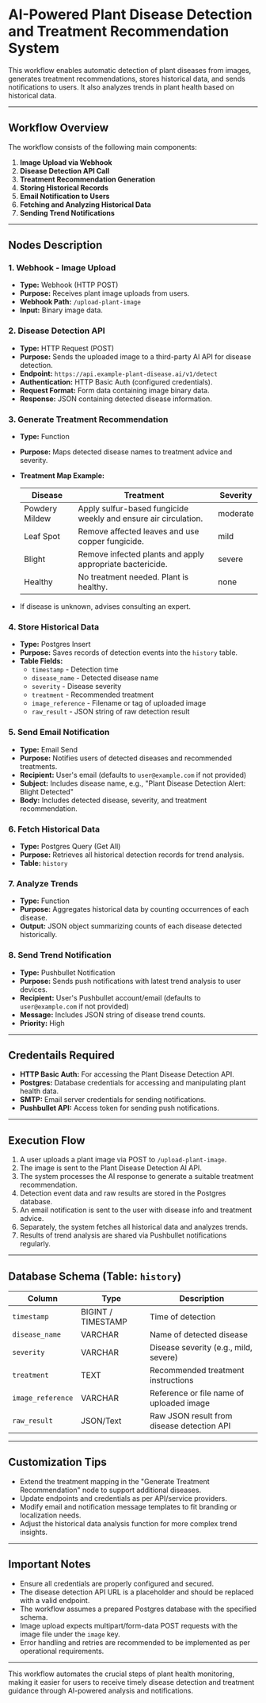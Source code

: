# AI-Powered Plant Disease Detection and Treatment Recommendation System

This workflow enables automatic detection of plant diseases from images, generates treatment recommendations, stores historical data, and sends notifications to users. It also analyzes trends in plant health based on historical data.

---

## Workflow Overview

The workflow consists of the following main components:

1. **Image Upload via Webhook**
2. **Disease Detection API Call**
3. **Treatment Recommendation Generation**
4. **Storing Historical Records**
5. **Email Notification to Users**
6. **Fetching and Analyzing Historical Data**
7. **Sending Trend Notifications**

---

## Nodes Description

### 1. Webhook - Image Upload

- **Type:** Webhook (HTTP POST)
- **Purpose:** Receives plant image uploads from users.
- **Webhook Path:** `/upload-plant-image`
- **Input:** Binary image data.

### 2. Disease Detection API

- **Type:** HTTP Request (POST)
- **Purpose:** Sends the uploaded image to a third-party AI API for disease detection.
- **Endpoint:** `https://api.example-plant-disease.ai/v1/detect`
- **Authentication:** HTTP Basic Auth (configured credentials).
- **Request Format:** Form data containing image binary data.
- **Response:** JSON containing detected disease information.

### 3. Generate Treatment Recommendation

- **Type:** Function
- **Purpose:** Maps detected disease names to treatment advice and severity.
- **Treatment Map Example:**

  | Disease         | Treatment                                                    | Severity |
  |-----------------|--------------------------------------------------------------|----------|
  | Powdery Mildew  | Apply sulfur-based fungicide weekly and ensure air circulation.| moderate |
  | Leaf Spot       | Remove affected leaves and use copper fungicide.             | mild     |
  | Blight          | Remove infected plants and apply appropriate bactericide.    | severe   |
  | Healthy         | No treatment needed. Plant is healthy.                        | none     |

- If disease is unknown, advises consulting an expert.

### 4. Store Historical Data

- **Type:** Postgres Insert
- **Purpose:** Saves records of detection events into the `history` table.
- **Table Fields:**
  - `timestamp` - Detection time
  - `disease_name` - Detected disease name
  - `severity` - Disease severity
  - `treatment` - Recommended treatment
  - `image_reference` - Filename or tag of uploaded image
  - `raw_result` - JSON string of raw detection result

### 5. Send Email Notification

- **Type:** Email Send
- **Purpose:** Notifies users of detected diseases and recommended treatments.
- **Recipient:** User's email (defaults to `user@example.com` if not provided)
- **Subject:** Includes disease name, e.g., "Plant Disease Detection Alert: Blight Detected"
- **Body:** Includes detected disease, severity, and treatment recommendation.

### 6. Fetch Historical Data

- **Type:** Postgres Query (Get All)
- **Purpose:** Retrieves all historical detection records for trend analysis.
- **Table:** `history`

### 7. Analyze Trends

- **Type:** Function
- **Purpose:** Aggregates historical data by counting occurrences of each disease.
- **Output:** JSON object summarizing counts of each disease detected historically.

### 8. Send Trend Notification

- **Type:** Pushbullet Notification
- **Purpose:** Sends push notifications with latest trend analysis to user devices.
- **Recipient:** User's Pushbullet account/email (defaults to `user@example.com` if not provided)
- **Message:** Includes JSON string of disease trend counts.
- **Priority:** High

---

## Credentails Required

- **HTTP Basic Auth:** For accessing the Plant Disease Detection API.
- **Postgres:** Database credentials for accessing and manipulating plant health data.
- **SMTP:** Email server credentials for sending notifications.
- **Pushbullet API:** Access token for sending push notifications.

---

## Execution Flow

1. A user uploads a plant image via POST to `/upload-plant-image`.
2. The image is sent to the Plant Disease Detection AI API.
3. The system processes the AI response to generate a suitable treatment recommendation.
4. Detection event data and raw results are stored in the Postgres database.
5. An email notification is sent to the user with disease info and treatment advice.
6. Separately, the system fetches all historical data and analyzes trends.
7. Results of trend analysis are shared via Pushbullet notifications regularly.

---

## Database Schema (Table: `history`)

| Column          | Type         | Description                           |
|-----------------|--------------|-------------------------------------|
| `timestamp`     | BIGINT / TIMESTAMP | Time of detection                  |
| `disease_name`  | VARCHAR      | Name of detected disease             |
| `severity`      | VARCHAR      | Disease severity (e.g., mild, severe)|
| `treatment`     | TEXT         | Recommended treatment instructions   |
| `image_reference`| VARCHAR     | Reference or file name of uploaded image |
| `raw_result`    | JSON/Text    | Raw JSON result from disease detection API|

---

## Customization Tips

- Extend the treatment mapping in the "Generate Treatment Recommendation" node to support additional diseases.
- Update endpoints and credentials as per API/service providers.
- Modify email and notification message templates to fit branding or localization needs.
- Adjust the historical data analysis function for more complex trend insights.

---

## Important Notes

- Ensure all credentials are properly configured and secured.
- The disease detection API URL is a placeholder and should be replaced with a valid endpoint.
- The workflow assumes a prepared Postgres database with the specified schema.
- Image upload expects multipart/form-data POST requests with the image file under the `image` key.
- Error handling and retries are recommended to be implemented as per operational requirements.

---

This workflow automates the crucial steps of plant health monitoring, making it easier for users to receive timely disease detection and treatment guidance through AI-powered analysis and notifications.